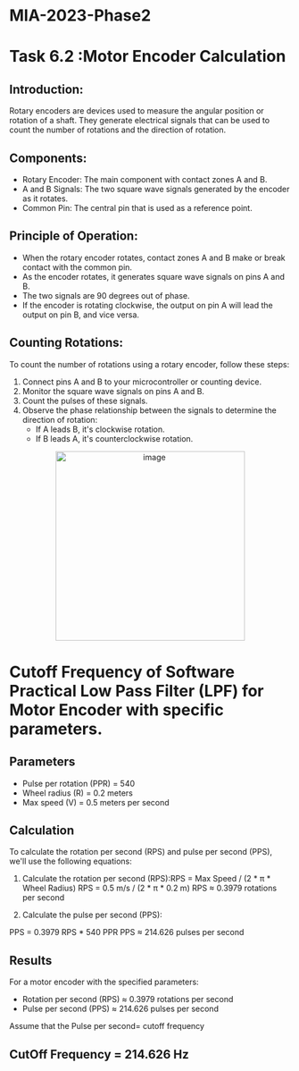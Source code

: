 # MIA-2023-Phase2

#  Task 6.2 :Motor Encoder Calculation
## Introduction:
Rotary encoders are devices used to measure the angular position or rotation of a shaft. They generate electrical signals that can be used to count the number of rotations and the direction of rotation.

## Components:
- Rotary Encoder: The main component with contact zones A and B.
- A and B Signals: The two square wave signals generated by the encoder as it rotates.
- Common Pin: The central pin that is used as a reference point.

## Principle of Operation:
- When the rotary encoder rotates, contact zones A and B make or break contact with the common pin.
- As the encoder rotates, it generates square wave signals on pins A and B.
- The two signals are 90 degrees out of phase.
- If the encoder is rotating clockwise, the output on pin A will lead the output on pin B, and vice versa.

## Counting Rotations:
To count the number of rotations using a rotary encoder, follow these steps:
1. Connect pins A and B to your microcontroller or counting device.
2. Monitor the square wave signals on pins A and B.
3. Count the pulses of these signals.
4. Observe the phase relationship between the signals to determine the direction of rotation:
   - If A leads B, it's clockwise rotation.
   - If B leads A, it's counterclockwise rotation.
<div align="center">
   <img width="339" alt="image" src="https://github.com/yaranasserr/MIA-2023-Phase1/assets/72654303/769e2570-dc45-4bed-8039-7f79d54d4dee">
</div>

# Cutoff Frequency of Software Practical Low Pass Filter (LPF)  for Motor Encoder with specific parameters.


## Parameters

- Pulse per rotation (PPR) = 540
- Wheel radius (R) = 0.2 meters
- Max speed (V) = 0.5 meters per second

## Calculation

To calculate the rotation per second (RPS) and pulse per second (PPS), we'll use the following equations:

1. Calculate the rotation per second (RPS):RPS = Max Speed / (2 * π * Wheel Radius)
RPS = 0.5 m/s / (2 * π * 0.2 m)
RPS ≈ 0.3979 rotations per second

2. Calculate the pulse per second (PPS):

PPS = 0.3979 RPS * 540 PPR
PPS ≈ 214.626 pulses per second
## Results

For a motor encoder with the specified parameters:

- Rotation per second (RPS) ≈ 0.3979 rotations per second
- Pulse per second (PPS) ≈ 214.626 pulses per second

Assume that the Pulse per second= cutoff frequency 
## CutOff Frequency = 214.626 Hz


